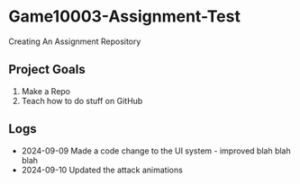 # Game10003-Assignment-Test
Creating An Assignment Repository 

## Project Goals
1. Make a Repo
2. Teach how to do stuff on GitHub

## Logs
- 2024-09-09 Made a code change to the UI system - improved blah blah blah
- 2024-09-10 Updated the attack animations
